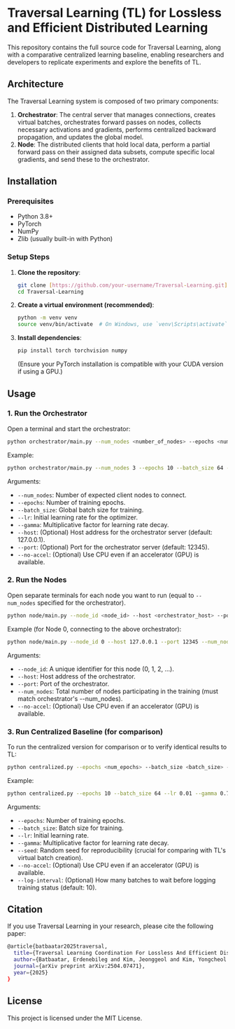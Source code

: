 # Traversal Learning (TL) for Lossless and Efficient Distributed Learning

This repository contains the full source code for Traversal Learning, along with a comparative centralized learning baseline, enabling researchers and developers to replicate experiments and explore the benefits of TL.

## Architecture

The Traversal Learning system is composed of two primary components:

1.  **Orchestrator**: The central server that manages connections, creates virtual batches, orchestrates forward passes on nodes, collects necessary activations and gradients, performs centralized backward propagation, and updates the global model.
2.  **Node**: The distributed clients that hold local data, perform a partial forward pass on their assigned data subsets, compute specific local gradients, and send these to the orchestrator.

## Installation

### Prerequisites

* Python 3.8+
* PyTorch
* NumPy
* Zlib (usually built-in with Python)

### Setup Steps

1.  **Clone the repository**:
    ```bash
    git clone [https://github.com/your-username/Traversal-Learning.git](https://github.com/your-username/Traversal-Learning.git)
    cd Traversal-Learning
    ```
2.  **Create a virtual environment (recommended)**:
    ```bash
    python -m venv venv
    source venv/bin/activate  # On Windows, use `venv\Scripts\activate`
    ```
3.  **Install dependencies**:
    ```bash
    pip install torch torchvision numpy
    ```
    (Ensure your PyTorch installation is compatible with your CUDA version if using a GPU.)

## Usage

### 1. Run the Orchestrator

Open a terminal and start the orchestrator:

```bash
python orchestrator/main.py --num_nodes <number_of_nodes> --epochs <num_epochs> --batch_size <batch_size> --lr <learning_rate> --gamma <gamma_for_scheduler> [--no-accel]
```

Example:

```bash
python orchestrator/main.py --num_nodes 3 --epochs 10 --batch_size 64 --lr 0.01 --gamma 0.7 --host 127.0.0.1 --port 12345
```

Arguments:

* <code>--num_nodes</code>: Number of expected client nodes to connect.
* <code>--epochs</code>: Number of training epochs.
* <code>--batch_size</code>: Global batch size for training.
* <code>--lr</code>: Initial learning rate for the optimizer.
* <code>--gamma</code>: Multiplicative factor for learning rate decay.
* <code>--host</code>: (Optional) Host address for the orchestrator server (default: 127.0.0.1).
* <code>--port</code>: (Optional) Port for the orchestrator server (default: 12345).
* <code>--no-accel</code>: (Optional) Use CPU even if an accelerator (GPU) is available.

### 2. Run the Nodes

Open separate terminals for each node you want to run (equal to <code>--num_nodes</code> specified for the orchestrator).

```bash
python node/main.py --node_id <node_id> --host <orchestrator_host> --port <orchestrator_port> --num_nodes <total_num_nodes> [--no-accel]
```

Example (for Node 0, connecting to the above orchestrator):

```bash
python node/main.py --node_id 0 --host 127.0.0.1 --port 12345 --num_nodes 3
```

Arguments:

* <code>--node_id</code>: A unique identifier for this node (0, 1, 2, ...).
* <code>--host</code>: Host address of the orchestrator.
* <code>--port</code>: Port of the orchestrator.
* <code>--num_nodes</code>: Total number of nodes participating in the training (must match orchestrator's --num_nodes).
* <code>--no-accel</code>: (Optional) Use CPU even if an accelerator (GPU) is available.

### 3. Run Centralized Baseline (for comparison)

To run the centralized version for comparison or to verify identical results to TL:

```bash
python centralized.py --epochs <num_epochs> --batch_size <batch_size> --lr <learning_rate> --gamma <gamma_for_scheduler> --seed <random_seed> [--no-accel]
```

Example:
```bash
python centralized.py --epochs 10 --batch_size 64 --lr 0.01 --gamma 0.7 --seed 1 --log-interval 100
```

Arguments:

* <code>--epochs</code>: Number of training epochs.
* <code>--batch_size</code>: Batch size for training.
* <code>--lr</code>: Initial learning rate.
* <code>--gamma</code>: Multiplicative factor for learning rate decay.
* <code>--seed</code>: Random seed for reproducibility (crucial for comparing with TL's virtual batch creation).
* <code>--no-accel</code>: (Optional) Use CPU even if an accelerator (GPU) is available.
* <code>--log-interval</code>: (Optional) How many batches to wait before logging training status (default: 10).

## Citation

If you use Traversal Learning in your research, please cite the following paper:

```bash
@article{batbaatar2025traversal,
  title={Traversal Learning Coordination For Lossless And Efficient Distributed Learning},
  author={Batbaatar, Erdenebileg and Kim, Jeonggeol and Kim, Yongcheol and Yoon, Young},
  journal={arXiv preprint arXiv:2504.07471},
  year={2025}
}
```

## License

This project is licensed under the MIT License.
